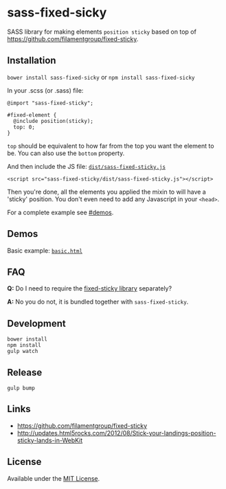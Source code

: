 sass-fixed-sicky
================

SASS library for making elements `position sticky` based on top of https://github.com/filamentgroup/fixed-sticky.

## Installation
`bower install sass-fixed-sicky` or `npm install sass-fixed-sicky`

In your .scss (or .sass) file:
````
@import "sass-fixed-sticky";

#fixed-element {
  @include position(sticky);
  top: 0;
}

````

`top` should be equivalent to how far from the top you want the element to be. You can also use the `bottom` property.

And then include the JS file: [`dist/sass-fixed-sticky.js`](./dist/sass-fixed-sticky.js)

````
<script src="sass-fixed-sticky/dist/sass-fixed-sticky.js"></script>
````

Then you're done, all the elements you applied the mixin to will have a 'sticky' position. You don't even need to add any Javascript in your `<head>`.

For a complete example see [#demos](#demos).

## Demos

Basic example: [`basic.html`](http://britco.github.io/sass-fixed-sticky/demo/basic.html)

## FAQ

__Q:__
Do I need to require the [fixed-sticky library](https://github.com/filamentgroup/fixed-sticky) separately?

__A:__
No you do not, it is bundled together with `sass-fixed-sticky`.

## Development

````
bower install
npm install
gulp watch
````

## Release

````
gulp bump
````


## Links
* https://github.com/filamentgroup/fixed-sticky
* http://updates.html5rocks.com/2012/08/Stick-your-landings-position-sticky-lands-in-WebKit


## License
Available under the [MIT License](LICENSE.md).
